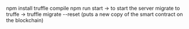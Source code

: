 npm install
truffle compile
npm run start -> to start the server
migrate to truffe -> truffle migrate --reset  (puts a new copy of the smart contract on the blockchain)